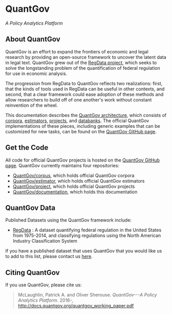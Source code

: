 # QuantGov

*A Policy Analytics Platform*

## About QuantGov

QuantGov is an effort to expand the frontiers of economic and legal research by providing an open-source framework to uncover the latent data in legal text. QuantGov grew out of the [RegData project](http://regdata.org/), which seeks to solve the longstanding problem of the quantification of federal regulation for use in economic analysis.

The progression from RegData to QuantGov reflects two realizations: first, that the kinds of tools used in RegData can be useful in other contexts, and second, that a clear framework could ease adoption of these methods and allow researchers to build off of one another's work without constant reinvention of the wheel.

This documentation describes the [QuantGov architecture](http://docs.quantgov.org/architecture), which consists of [corpora](http://docs.quantgov.org/corpus), [estimators](http://docs.quantgov.org/estimator), [projects](http://docs.quantgov.org/project), and [databanks](http://docs.quantgov.org/databank). The official QuantGov implementations of these pieces, including generic examples that can be customized for new tasks, can be found on the [QuantGov GitHub page](https://github.com/QuantGov).

## Get the Code

All code for official QuantGov projects is hosted on the [QuantGov GitHub page](https://github.com/QuantGov). QuantGov currently maintains four repositories:

-   [QuantGov/corpus](https://github.com/QuantGov/corpus), which holds official QuantGov corpora
-   [QuantGov/estimator](https://github.com/QuantGov/estimator), which holds official QuantGov estimators
-   [QuantGov/project](https://github.com/QuantGov/project), which holds official QuantGov projects
-   [QuantGov/documentation](https://github.com/QuantGov/documentation), which holds this documentation

## QuantGov Data

Published Datasets using the QuantGov framework include:

-   [RegData](http://regdata.org/data) : A dataset quantifying federal regulation in the United States from 1975-2014, and classifying regulations using the North American Industry Classification System

If you have a published dataset that uses QuantGov that you would like us to add to this list, please contact us [here](mailto:osherouse@mercatus.gmu.edu).

## Citing QuantGov

If you use QuantGov, please cite us:

> McLaughlin, Patrick A. and Oliver Sherouse. *QuantGov---A Policy Analytics Platform*. 2016-, http://docs.quantgov.org/quantgov_working_paper.pdf


